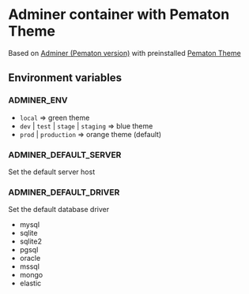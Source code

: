# Adminer container with Pematon Theme
Based on [Adminer (Pematon version)](https://github.com/pematon/adminer) with preinstalled [Pematon Theme](https://github.com/pematon/adminer-theme)
## Environment variables
### ADMINER_ENV
- `local` => green theme
- `dev` | `test` | `stage` | `staging` => blue theme
- `prod` | `production` => orange theme (default)
### ADMINER_DEFAULT_SERVER
Set the default server host
### ADMINER_DEFAULT_DRIVER
Set the default database driver
- mysql
- sqlite
- sqlite2
- pgsql
- oracle
- mssql
- mongo
- elastic